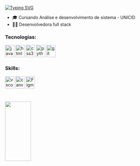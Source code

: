 <a href="https://git.io/typing-svg">
  <img src="https://readme-typing-svg.herokuapp.com/?color=ffaac6&size=25&center=false&vCenter=true&width=1000&lines=Welcome!+👋;I'm+Laura+de+Medeiros+👩‍💻+:%29" alt="Typing SVG">
</a>

<div>
  <ul>
    <li>🎓 Cursando Análise e desenvolvimento de sistema - UNICID</li>
    <li>👩‍💻 Desenvolvedora full stack</li> 
  </ul>
</div>

<h3 align="stretch">Tecnologias:</h3>
<div align="stretch">
  <img src="https://cdn.jsdelivr.net/gh/devicons/devicon/icons/javascript/javascript-original.svg" height="40" width="30" alt="javascript logo" />
  <img src="https://cdn.jsdelivr.net/gh/devicons/devicon/icons/html5/html5-original.svg" height="40" width="30" alt="html5 logo" />
  <img src="https://cdn.jsdelivr.net/gh/devicons/devicon/icons/css3/css3-original.svg" height="40" width="30" alt="css3 logo" />
  <img src="https://cdn.jsdelivr.net/gh/devicons/devicon/icons/python/python-original.svg" height="40" width="30" alt="python logo" />
  <img src="https://icongr.am/devicon/git-original.svg?size=128&color=currentColor" height="40" width="30" alt="git"/>
</div>

<h3 aling="stretch">Skills:</h3>
<div align="stretch">
    <img src="https://cdn.jsdelivr.net/gh/devicons/devicon/icons/vscode/vscode-original.svg" height="40" width="30" alt="vscode logo" />
    <img src="https://cdn.jsdelivr.net/gh/devicons/devicon/icons/canva/canva-original.svg" height="40" width="30" alt="canva logo" />
    <img src="https://cdn.jsdelivr.net/gh/devicons/devicon/icons/figma/figma-original.svg" height="40" width="30" alt="Figma" />
</div>

#

<div>
  <img width="41%" height="195px" src="https://github-readme-stats.vercel.app/api/top-langs/?username=LauraMdrs&layout=compact&hide_border=false&border_color=ffaac6&title_color=ffaac6&text_color=ffaac6&bg_color=0d1117" />
</div>
